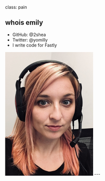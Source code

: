 class: pain
## whois emily
- GitHub: @2shea
- Twitter: @yomilly
- I write code for Fastly
<img class="selfie" src="images/selfie.jpg" height="400" alt="selfie"/>
---